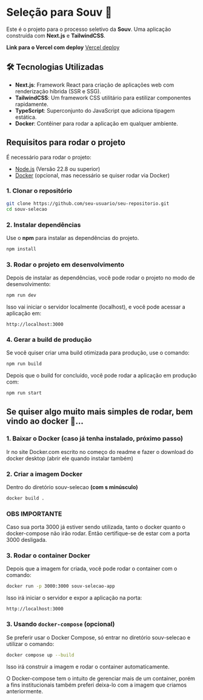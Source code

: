 
# Seleção para Souv 🚀

Este é o projeto para o processo seletivo da **Souv**. Uma aplicação construída com **Next.js** e **TailwindCSS**. 

**Link para o Vercel com deploy**
[Vercel deploy](https://souv-selecao.vercel.app/)


## 🛠️ Tecnologias Utilizadas

- **Next.js**: Framework React para criação de aplicações web com renderização híbrida (SSR e SSG).
- **TailwindCSS**: Um framework CSS utilitário para estilizar componentes rapidamente.
- **TypeScript**: Superconjunto do JavaScript que adiciona tipagem estática.
- **Docker**: Contêiner para rodar a aplicação em qualquer ambiente.


## Requisitos para rodar o projeto

É necessário para rodar o projeto: 

- [Node.js](https://nodejs.org/en/) (Versão 22.8 ou superior)
- [Docker](https://www.docker.com/) (opcional, mas necessário se quiser rodar via Docker)


### 1. Clonar o repositório

```bash
git clone https://github.com/seu-usuario/seu-repositorio.git
cd souv-selecao
```

### 2. Instalar dependências

Use o **npm** para instalar as dependências do projeto.

```bash
npm install
```

### 3. Rodar o projeto em desenvolvimento

Depois de instalar as dependências, você pode rodar o projeto no modo de desenvolvimento:

```bash
npm run dev
```

Isso vai iniciar o servidor localmente (localhost), e você pode acessar a aplicação em:

```
http://localhost:3000
```

### 4. Gerar a build de produção

Se você quiser criar uma build otimizada para produção, use o comando:

```bash
npm run build
```

Depois que o build for concluído, você pode rodar a aplicação em produção com:

```bash
npm run start
```

## Se quiser algo muito mais simples de rodar, bem vindo ao docker 🐳...


### 1. Baixar o Docker (caso já tenha instalado, próximo passo)

Ir no site Docker.com escrito no começo do readme e fazer o download do docker desktop (abrir ele quando instalar também)

### 2. Criar a imagem Docker

Dentro do diretório souv-selecao **(com s minúsculo)**

```bash
docker build .
```

### OBS IMPORTANTE
Caso sua porta 3000 já estiver sendo utilizada, tanto o docker quanto o docker-compose não irão rodar. Então certifique-se
de estar com a porta 3000 desligada.


### 3. Rodar o container Docker 

Depois que a imagem for criada, você pode rodar o container com o comando:


```bash
docker run -p 3000:3000 souv-selecao-app
```

Isso irá iniciar o servidor e expor a aplicação na porta:

```
http://localhost:3000
```


### 3. Usando `docker-compose` (opcional)

Se preferir usar o Docker Compose, só entrar no diretório souv-selecao e utilizar o comando:

```bash
docker compose up --build
```

Isso irá construir a imagem e rodar o container automaticamente.

O Docker-compose tem o intuito de gerenciar mais de um container, porém a fins institucionais também preferi deixa-lo 
com a imagem que criamos anteriormente.




